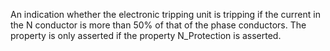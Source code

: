 An indication whether the electronic tripping unit is tripping if the current in the N conductor is more than 50% of that of the phase conductors. The property is only asserted if the property N_Protection is asserted.